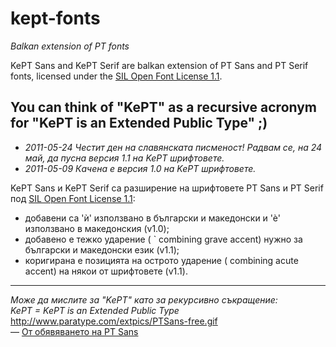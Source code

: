 kept-fonts
==========
*Balkan extension of PT fonts*

KePT Sans and KePT Serif are balkan extension of PT Sans and PT Serif fonts, licensed under the [SIL Open Font License 1.1](http://scripts.sil.org/cms/scripts/page.php?item_id=OFL).

You can think of "KePT" as a recursive acronym for "KePT is an Extended Public Type" ;)
----

  * *2011-05-24*  _Честит ден на славянската писменост! Радвам се, на 24 май, да пусна версия 1.1 на KePT шрифтовете._
  * *2011-05-09*  _Качена е версия 1.0 на KePT шрифтовете._

KePT Sans и KePT Serif са разширение на шрифтовете PT Sans и PT Serif под [SIL Open Font License 1.1](http://scripts.sil.org/cms/scripts/page.php?item_id=OFL):

  * добавени са 'ѝ' използвано в български и македонски и 'ѐ' използвано в македонския (v1.0); 
  * добавено е тежко ударение ( ` combining grave accent) нужно за български и македонски език (v1.1);
  * коригирана е позицията на острото ударение (  combining acute accent) на някои от шрифтовете (v1.1). 
----
_Може да мислите за "KePT" като за рекурсивно съкращение:_<br>
*KePT = KePT is an Extended Public Type*<br>
http://www.paratype.com/extpics/PTSans-free.gif<br>
— [От обявяването на PT Sans](http://paratype.livejournal.com/10009.html)